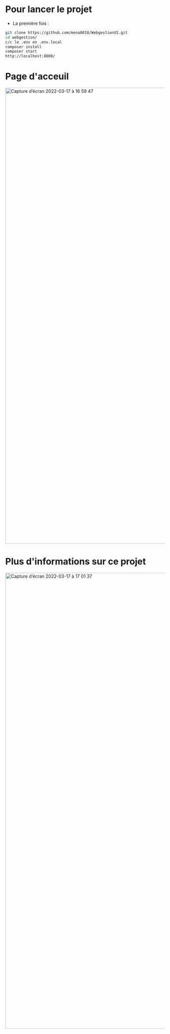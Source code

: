 # Pour lancer le projet

* La première fois : 

```bash
git clone https://github.com/mena0018/WebgestionV2.git
cd webgestion/
c/c le .env en .env.local
composer install
composer start
http://localhost:8000/
```
# Page d'acceuil 
<img width="1440" alt="Capture d’écran 2022-03-17 à 16 59 47" src="https://user-images.githubusercontent.com/89834824/158846884-d7730a41-4e37-426a-a4ee-42010bcc32a0.png">

# Plus d'informations sur ce projet

<img width="1440" alt="Capture d’écran 2022-03-17 à 17 01 37" src="https://user-images.githubusercontent.com/89834824/158847004-02a5c07d-49f3-4b4a-b5af-d7b675b1e5c3.png">
